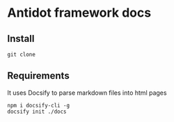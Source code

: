# Antidot framework docs

## Install

````
git clone 
````

## Requirements

It uses Docsify to parse markdown files into html pages

````
npm i docsify-cli -g
docsify init ./docs
````
